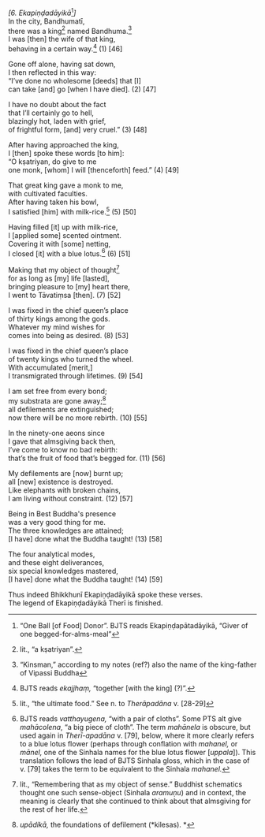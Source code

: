 *\[6. Ekapiṇḍadāyikā*[^1]*\]*  
In the city, Bandhumatī,  
there was a king[^2] named Bandhuma.[^3]  
I was \[then\] the wife of that king,  
behaving in a certain way.[^4] (1) \[46\]

Gone off alone, having sat down,  
I then reflected in this way:  
“I’ve done no wholesome \[deeds\] that \[I\]  
can take \[and\] go \[when I have died\]. (2) \[47\]

I have no doubt about the fact  
that I’ll certainly go to hell,  
blazingly hot, laden with grief,  
of frightful form, \[and\] very cruel.” (3) \[48\]

After having approached the king,  
I \[then\] spoke these words \[to him\]:  
“O kṣatriyan, do give to me  
one monk, \[whom\] I will \[thenceforth\] feed.” (4) \[49\]

That great king gave a monk to me,  
with cultivated faculties.  
After having taken his bowl,  
I satisfied \[him\] with milk-rice.[^5] (5) \[50\]

Having filled \[it\] up with milk-rice,  
I \[applied some\] scented ointment.  
Covering it with \[some\] netting,  
I closed \[it\] with a blue lotus.[^6] (6) \[51\]

Making that my object of thought[^7]  
for as long as \[my\] life \[lasted\],  
bringing pleasure to \[my\] heart there,  
I went to Tāvatiṃsa \[then\]. (7) \[52\]

I was fixed in the chief queen’s place  
of thirty kings among the gods.  
Whatever my mind wishes for  
comes into being as desired. (8) \[53\]

I was fixed in the chief queen’s place  
of twenty kings who turned the wheel.  
With accumulated \[merit,\]  
I transmigrated through lifetimes. (9) \[54\]

I am set free from every bond;  
my substrata are gone away;[^8]  
all defilements are extinguished;  
now there will be no more rebirth. (10) \[55\]

In the ninety-one aeons since  
I gave that almsgiving back then,  
I’ve come to know no bad rebirth:  
that’s the fruit of food that’s begged for. (11) \[56\]

My defilements are \[now\] burnt up;  
all \[new\] existence is destroyed.  
Like elephants with broken chains,  
I am living without constraint. (12) \[57\]

Being in Best Buddha's presence  
was a very good thing for me.  
The three knowledges are attained;  
\[I have\] done what the Buddha taught! (13) \[58\]

The four analytical modes,  
and these eight deliverances,  
six special knowledges mastered,  
\[I have\] done what the Buddha taught! (14) \[59\]

Thus indeed Bhikkhunī Ekapiṇḍadāyikā spoke these verses.  
The legend of Ekapiṇḍadāyikā Therī is finished.  
[^1]: “One Ball \[of Food\] Donor”. BJTS reads Ekapiṇḍapātadāyikā,
    “Giver of one begged-for-alms-meal”  
[^2]: lit., “a kṣatriyan”.  
[^3]: “Kinsman,” according to my notes (ref?) also the name of the
    king-father of Vipassi Buddha  
[^4]: BJTS reads *ekajjhaṃ,* “together \[with the king\] (?)”.  
[^5]: lit., “the ultimate food.” See n. to *Therāpadāna* v. \[28-29\]  
[^6]: BJTS reads *vatthayugena,* “with a pair of cloths”. Some PTS alt
    give *mahācolena*, “a big piece of cloth”. The term *mahānela* is
    obscure, but used again in *Therī-apadāna* v. \[79\], below, where
    it more clearly refers to a blue lotus flower (perhaps through
    conflation with *mahanel,* or *mānel,* one of the Sinhala names for
    the blue lotus flower \[*uppala*\]). This translation follows the
    lead of BJTS Sinhala gloss, which in the case of v. \[79\] takes the
    term to be equivalent to the Sinhala *mahanel.*  
[^7]: lit., “Remembering that as my object of sense.” Buddhist
    schematics thought one such sense-object (Sinhala *aramuṇu*) and in
    context, the meaning is clearly that she continued to think about
    that almsgiving for the rest of her life.  
[^8]: *upādikā,* the foundations of defilement (*kilesas). *
